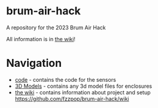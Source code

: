 # brum-air-hack
A repository for the 2023 Brum Air Hack

All information is in [the wiki]!

# Navigation

* [code](./code) - contains the code for the sensors
* [3D Models](./3d_models) - contains any 3d model files for enclosures
* [the wiki] - contains information about project and setup <https://github.com/fzzpop/brum-air-hack/wiki>

[the wiki]: https://github.com/fzzpop/brum-air-hack/wiki
